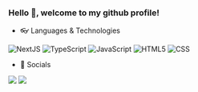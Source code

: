 ### Hello 👋, welcome to my github profile!

- 👓 Languages & Technologies
<p>
  <img alt="NextJS" src="https://img.shields.io/badge/-React-white?style=flat&logo=react&logoColor=black" />
  <img alt="TypeScript" src="https://img.shields.io/badge/-Typescript-blue?style=flat&logo=typescript&logoColor=white" />
  <img alt="JavaScript" src="https://img.shields.io/badge/-JavaScript-black?style=flat&logo=javascript&logoColor=yellow" />
  <img alt="HTML5" src="https://img.shields.io/badge/-HTML5-E34F26?style=flat&logo=html5&logoColor=white" />
  <img alt="CSS" src="https://img.shields.io/badge/-CSS-blue?style=flat&logo=html5&logoColor=white" />
</p>

- 📧 Socials

<a href="https://uk.linkedin.com/in/tahmidu"><img src="https://img.icons8.com/color/50/000000/linkedin.png"/></a>
<a href="mailto:tahmid.uddin.dev@gmail.com"><img src="https://img.icons8.com/color/48/000000/gmail-new.png"/></a>

##
